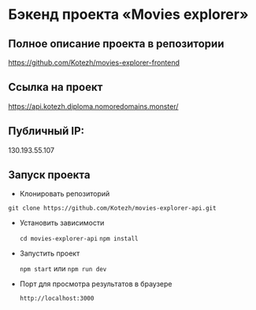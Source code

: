 # Бэкенд проекта «Movies explorer»

## Полное описание проекта в репозитории 
https://github.com/Kotezh/movies-explorer-frontend

## Ссылка на проект
https://api.kotezh.diploma.nomoredomains.monster/

## Публичный IP:
130.193.55.107

## Запуск проекта

* Клонировать репозиторий

`git clone https://github.com/Kotezh/movies-explorer-api.git`

* Установить зависимости

  `cd movies-explorer-api`
  `npm install`

* Запустить проект

  `npm start` или `npm run dev`

* Порт для просмотра результатов в браузере

  `http://localhost:3000`
